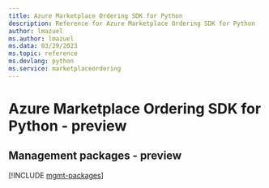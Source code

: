 ```yaml
---
title: Azure Marketplace Ordering SDK for Python
description: Reference for Azure Marketplace Ordering SDK for Python
author: lmazuel
ms.author: lmazuel
ms.data: 03/29/2023
ms.topic: reference
ms.devlang: python
ms.service: marketplaceordering
---
```

# Azure Marketplace Ordering SDK for Python - preview

## Management packages - preview
[!INCLUDE [mgmt-packages](marketplace-ordering-mgmt-index.md)]